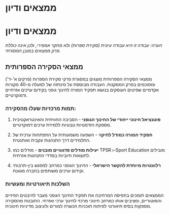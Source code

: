 # ממצאים ודיון

# ממצאים ודיון

*הערה: עבודה זו היא עבודה עיונית (סקירת ספרות) ולא מחקר אמפירי, ולכן אינה כוללת פרק ממצאים במובן המסורתי.*

## ממצאי הסקירה הספרותית

ממצאי הסקירה הספרותית מוצגים במסגרת פרקי סקירת הספרות (פרקים א'-ד') ומסוכמים בפרק המסקנות. העבודה מבוססת על סינתזה של למעלה מ-40 מקורות אקדמיים שפיטים העוסקים בנושא תפקיד המורה לחינוך גופני בקידום ערכים אזרחיים ודמוקרטיים.

### תמות מרכזיות שעלו מהסקירה:

1. **פוטנציאל חינוכי ייחודי של החינוך הגופני** - הסביבה החוויתית והאינטראקטיבית מספקת הזדמנויות טבעיות ללמידת ערכים דמוקרטיים.

2. **תפקיד המורה כמודל לחיקוי** - השפעה משמעותית על התפתחות ערכית של התלמידים דרך התנהגות עקבית ואותנטית.

3. **יעילות מודלים פדגוגיים מובנים** - מודלים כמו TPSR ו-Sport Education מובילים לתוצאות חיוביות במדדי התנהגות אזרחית.

4. **רלוונטיות מיוחדת להקשר הישראלי** - החינוך הגופני כמרחב למפגש בין-תרבותי וקידום ערכים משותפים בחברה מגוונת.

### השלכות תיאורטיות ומעשיות

הממצאים תומכים בתפיסה המרחיבה את תפקיד החינוך הגופני מעבר להיבטים הפיזיים והמוטוריים, ומציבים אותו כמרחב חינוכי מרכזי לחינוך ערכי ואזרחי. התובנות מהסקירה מספקות בסיס תיאורטי לפיתוח תוכניות הכשרה למורים ולעיצוב מדיניות חינוכית.
